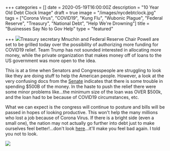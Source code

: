 +++
categories = []
date = 2020-05-19T16:00:00Z
description = "10 Year Old Debt Clock Image"
draft = true
image = "/images/nycdebtclock.jpg"
tags = ["Corona Virus", "COVID19", "Kung Flu", "Wubonic Plague", "Federal Reserve", "Treasury", "National Debt", "Help We're Drowning"]
title = "Businesses Say No to Gov Help"
type = "featured"

+++
![](/images/nycdebtclock.jpg)Treasury secretary Mnuchin and Federal Reserve Chair Powell are set to be grilled today over the possibility of authorizing more funding for COVID19 relief.  Team Trump has not sounded interested in allocating more money, while the private organization that makes money off of loans to the US government was more open to the idea.  

This is at a time when Senators and Congresspeople are struggling to look like they are doing stuff to help the American people.  However, a look at the very confusing docs from the [Senate](https://www.toomey.senate.gov/files/documents/COC%201st%20Report_05.18.2020.pdf) indicates that there is some trouble in spending $500B of the money.  In the haste to push the relief there were some minor problems like...the minimum size of the loan was OVER $500k, and the loan had to be because of COVID19 circumstances, etc.

What we can expect is the congress will continue to posture and bills will be passed in hopes of looking productive.  This won't help the many millions who lost a job because of Corona Virus.  If there is a bright side (even a small one), the nation may not actually go further into debt just to make ourselves feel better!...don't look [here](https://www.usdebtclock.org/)...it'll make you feel bad again.  I told you not to look.

![](/images/congressdebtmeme.jpg)